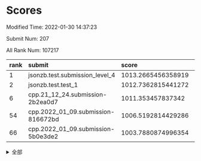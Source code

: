 # Scores

Modified Time: 2022-01-30 14:37:23

Submit Num: 207

All Rank Num: 107217

| rank |               submit               |       score        |       sigma        | pk_num |
| :--- | :--------------------------------- | :----------------- | :----------------- | :----- |
| 1    | jsonzb.test.submission_level_4     | 1013.2665456358919 | 0.8070892509952468 | 2071   |
| 2    | jsonzb.test.test_1                 | 1012.7362815441272 | 0.7670647244467853 | 2069   |
| 6    | cpp.21_12_24.submission-2b2ea0d7   | 1011.353457837342  | 0.7987501422563817 | 2075   |
| 54   | cpp.2022_01_09.submission-816672bd | 1006.5192814429286 | 0.7178987828789996 | 2071   |
| 66   | cpp.2022_01_09.submission-5b0e3de2 | 1003.7880874996354 | 0.7132248479803546 | 2072   |


<details>
<summary>全部</summary>

| rank |                 submit                 |       score        |       sigma        | pk_num |
| :--- | :------------------------------------- | :----------------- | :----------------- | :----- |
| 1    | jsonzb.test.submission_level_4         | 1013.2665456358919 | 0.8070892509952468 | 2071   |
| 2    | jsonzb.test.test_1                     | 1012.7362815441272 | 0.7670647244467853 | 2069   |
| 3    | gobigger.level_3.submission_level_3_16 | 1011.5131004106701 | 0.7677239684495617 | 2073   |
| 4    | gobigger.level_3.submission_level_3_30 | 1011.4808386885159 | 0.7830456569557201 | 2073   |
| 5    | gobigger.level_3.submission_level_3_3  | 1011.4479680865416 | 0.7763457448371681 | 2076   |
| 6    | cpp.21_12_24.submission-2b2ea0d7       | 1011.353457837342  | 0.7987501422563817 | 2075   |
| 7    | gobigger.level_3.submission_level_3_35 | 1011.1351873595218 | 0.7830251895539514 | 2075   |
| 8    | gobigger.level_3.submission_level_3_29 | 1010.843816968393  | 0.7842838281751764 | 2070   |
| 9    | gobigger.level_3.submission_level_3_6  | 1010.6613674411526 | 0.7563037050090786 | 2071   |
| 10   | gobigger.level_3.submission_level_3_7  | 1010.6603096723146 | 0.7682796115209688 | 2071   |
| 11   | gobigger.level_3.submission_level_3_5  | 1010.6475738965537 | 0.7544308197726944 | 2075   |
| 12   | gobigger.level_3.submission_level_3_14 | 1010.6427587980676 | 0.7799570929572116 | 2073   |
| 13   | gobigger.level_3.submission_level_3_11 | 1010.6200243473081 | 0.7604989725094357 | 2075   |
| 14   | gobigger.level_3.submission_level_3_45 | 1010.5891806461381 | 0.7604893164399189 | 2076   |
| 15   | gobigger.level_3.submission_level_3_24 | 1010.5401998342047 | 0.7612370095851738 | 2071   |
| 16   | gobigger.level_3.submission_level_3_28 | 1010.5229144166528 | 0.772033108741234  | 2073   |
| 17   | gobigger.level_3.submission_level_3_10 | 1010.4898587529415 | 0.7622898213646332 | 2070   |
| 18   | gobigger.level_3.submission_level_3_20 | 1010.4322642419424 | 0.7650791574765757 | 2072   |
| 19   | gobigger.level_3.submission_level_3_47 | 1010.3186701224905 | 0.755716466054402  | 2073   |
| 20   | gobigger.level_3.submission_level_3_39 | 1010.3022049238551 | 0.773310717307671  | 2071   |
| 21   | gobigger.level_3.submission_level_3_26 | 1010.2974404351827 | 0.7538289141559232 | 2072   |
| 22   | gobigger.level_3.submission_level_3_4  | 1010.2588017403762 | 0.7654972240610384 | 2073   |
| 23   | gobigger.level_3.submission_level_3_0  | 1010.2385616624898 | 0.7513851018305412 | 2073   |
| 24   | gobigger.level_3.submission_level_3_21 | 1010.2041764697807 | 0.7793672509594323 | 2073   |
| 25   | gobigger.level_3.submission_level_3_46 | 1010.1898034015514 | 0.7686612945931387 | 2070   |
| 26   | gobigger.level_3.submission_level_3_12 | 1010.1461924809262 | 0.7441362954266856 | 2071   |
| 27   | gobigger.level_3.submission_level_3_32 | 1009.9929452138138 | 0.7630443291998577 | 2071   |
| 28   | gobigger.level_3.submission_level_3_22 | 1009.986803529808  | 0.7428876942350936 | 2074   |
| 29   | gobigger.level_3.submission_level_3_34 | 1009.8943721773481 | 0.7509350953131008 | 2068   |
| 30   | gobigger.level_3.submission_level_3_25 | 1009.8519673725832 | 0.7590120422677975 | 2076   |
| 31   | gobigger.level_3.submission_level_3_27 | 1009.841226215145  | 0.7374295241885032 | 2073   |
| 32   | gobigger.level_3.submission_level_3_15 | 1009.8170648498087 | 0.7481166304388913 | 2073   |
| 33   | gobigger.level_3.submission_level_3_41 | 1009.781308967903  | 0.7614750627739525 | 2072   |
| 34   | gobigger.level_3.submission_level_3_38 | 1009.7391474982292 | 0.7504531882934454 | 2073   |
| 35   | gobigger.level_3.submission_level_3_48 | 1009.7350366187455 | 0.736869986248016  | 2073   |
| 36   | gobigger.level_3.submission_level_3_31 | 1009.7121619686527 | 0.7591637634423744 | 2067   |
| 37   | gobigger.level_3.submission_level_3_1  | 1009.6884933606291 | 0.7507406150414931 | 2068   |
| 38   | gobigger.level_3.submission_level_3_13 | 1009.4779411901252 | 0.7692587509443258 | 2068   |
| 39   | gobigger.level_3.submission_level_3_33 | 1009.4670898365882 | 0.7672520981160048 | 2074   |
| 40   | gobigger.level_3.submission_level_3_9  | 1009.4209891523162 | 0.757983030059865  | 2069   |
| 41   | gobigger.level_3.submission_level_3_36 | 1009.4180874088889 | 0.7422123647979413 | 2074   |
| 42   | gobigger.level_3.submission_level_3_17 | 1009.4165998684335 | 0.7560181408587522 | 2073   |
| 43   | gobigger.level_3.submission_level_3_43 | 1009.3803611397834 | 0.7524320064999874 | 2072   |
| 44   | gobigger.level_3.submission_level_3_19 | 1009.3784384416177 | 0.7592204221979405 | 2070   |
| 45   | gobigger.level_3.submission_level_3_49 | 1009.300452711311  | 0.7447782464087898 | 2075   |
| 46   | gobigger.level_3.submission_level_3_42 | 1009.1441306853014 | 0.7281033647073355 | 2075   |
| 47   | gobigger.level_3.submission_level_3_8  | 1009.1298022968369 | 0.7679815588589491 | 2071   |
| 48   | gobigger.level_3.submission_level_3_2  | 1008.8640968965572 | 0.7673538067657186 | 2073   |
| 49   | gobigger.level_3.submission_level_3_44 | 1008.7238606438706 | 0.7392719995446605 | 2069   |
| 50   | gobigger.level_3.submission_level_3_23 | 1008.5151196894138 | 0.7346187782376634 | 2074   |
| 51   | gobigger.level_3.submission_level_3_40 | 1008.4927711775263 | 0.7464523723582583 | 2072   |
| 52   | gobigger.level_3.submission_level_3_18 | 1008.3653485581614 | 0.7465712876285002 | 2070   |
| 53   | gobigger.level_3.submission_level_3_37 | 1008.3648770365515 | 0.7510958816580721 | 2071   |
| 54   | cpp.2022_01_09.submission-816672bd     | 1006.5192814429286 | 0.7178987828789996 | 2071   |
| 55   | gobigger.level_1.submission_level_1_19 | 1005.3433709896306 | 0.7296895550687625 | 2073   |
| 56   | gobigger.level_1.submission_level_1_21 | 1005.1447763979236 | 0.7165606289797526 | 2073   |
| 57   | gobigger.level_1.submission_level_1_27 | 1004.7142755510707 | 0.7246847402358823 | 2071   |
| 58   | gobigger.level_1.submission_level_1_44 | 1004.5657865114093 | 0.7160198510945399 | 2073   |
| 59   | gobigger.level_1.submission_level_1_34 | 1004.524347417865  | 0.7141744702718896 | 2071   |
| 60   | gobigger.level_1.submission_level_1_20 | 1004.2236267933844 | 0.7170464028504016 | 2071   |
| 61   | gobigger.level_1.submission_level_1_33 | 1004.0779539672908 | 0.7263690437450313 | 2073   |
| 62   | gobigger.level_1.submission_level_1_29 | 1003.983132293481  | 0.7114900640251339 | 2071   |
| 63   | gobigger.level_1.submission_level_1_38 | 1003.9736967535418 | 0.7230539939157976 | 2065   |
| 64   | gobigger.level_1.submission_level_1_15 | 1003.9097094651148 | 0.7217241266771036 | 2068   |
| 65   | gobigger.level_1.submission_level_1_24 | 1003.8374418650355 | 0.7132212857221123 | 2068   |
| 66   | cpp.2022_01_09.submission-5b0e3de2     | 1003.7880874996354 | 0.7132248479803546 | 2072   |
| 67   | gobigger.level_1.submission_level_1_4  | 1003.612608082206  | 0.7103232829518409 | 2076   |
| 68   | gobigger.level_1.submission_level_1_40 | 1003.585636665099  | 0.7291061768696941 | 2069   |
| 69   | gobigger.level_1.submission_level_1_1  | 1003.5000124318378 | 0.7068095023290123 | 2070   |
| 70   | gobigger.level_1.submission_level_1_23 | 1003.4720181910563 | 0.7250336444610053 | 2072   |
| 71   | gobigger.level_1.submission_level_1_9  | 1003.4693554123082 | 0.7097313671131164 | 2072   |
| 72   | gobigger.level_1.submission_level_1_36 | 1003.3389955573471 | 0.713016855695949  | 2071   |
| 73   | gobigger.level_1.submission_level_1_49 | 1003.2380252456625 | 0.7196453311742543 | 2067   |
| 74   | gobigger.level_1.submission_level_1_37 | 1003.2087121748883 | 0.7139345518111953 | 2079   |
| 75   | gobigger.level_1.submission_level_1_17 | 1003.1816245287465 | 0.7288468573112122 | 2072   |
| 76   | gobigger.level_1.submission_level_1_42 | 1003.1697650049867 | 0.7234398925308974 | 2071   |
| 77   | gobigger.level_1.submission_level_1_5  | 1003.1644789552057 | 0.7101081411644274 | 2074   |
| 78   | gobigger.level_1.submission_level_1_26 | 1003.1362114557924 | 0.7161618828767636 | 2074   |
| 79   | gobigger.level_1.submission_level_1_31 | 1003.0701578176164 | 0.7186551637333516 | 2072   |
| 80   | gobigger.level_1.submission_level_1_48 | 1003.025648252093  | 0.7109544419842845 | 2075   |
| 81   | gobigger.level_1.submission_level_1_47 | 1002.9870282139963 | 0.7069005646353747 | 2073   |
| 82   | gobigger.level_1.submission_level_1_18 | 1002.9716939345063 | 0.7114226591740641 | 2070   |
| 83   | gobigger.level_1.submission_level_1_25 | 1002.7559940968001 | 0.7168283282413699 | 2077   |
| 84   | gobigger.level_1.submission_level_1_43 | 1002.729295633325  | 0.712247232348725  | 2069   |
| 85   | gobigger.level_1.submission_level_1_8  | 1002.7082695936916 | 0.7192836760970122 | 2068   |
| 86   | gobigger.level_1.submission_level_1_11 | 1002.7012975605656 | 0.7157758397831732 | 2068   |
| 87   | gobigger.level_1.submission_level_1_12 | 1002.6316957193669 | 0.7275205152236809 | 2073   |
| 88   | gobigger.level_1.submission_level_1_6  | 1002.596575961645  | 0.7176110886729664 | 2071   |
| 89   | gobigger.level_1.submission_level_1_14 | 1002.5734303855545 | 0.716920452639134  | 2074   |
| 90   | gobigger.level_1.submission_level_1_16 | 1002.5713623292761 | 0.7243566586943111 | 2074   |
| 91   | gobigger.level_1.submission_level_1_0  | 1002.5655209443876 | 0.7126600262219345 | 2072   |
| 92   | gobigger.level_1.submission_level_1_30 | 1002.5542184697413 | 0.7134699335159046 | 2074   |
| 93   | gobigger.level_1.submission_level_1_28 | 1002.4861297276012 | 0.7181758363605756 | 2073   |
| 94   | gobigger.level_1.submission_level_1_22 | 1002.4772460857421 | 0.7165460248727706 | 2074   |
| 95   | gobigger.level_1.submission_level_1_10 | 1002.2889845301548 | 0.7197276407372739 | 2069   |
| 96   | gobigger.level_1.submission_level_1_46 | 1002.288161032047  | 0.7077193473570285 | 2069   |
| 97   | gobigger.level_1.submission_level_1_41 | 1002.2302608564634 | 0.7157412343324802 | 2075   |
| 98   | gobigger.level_1.submission_level_1_3  | 1002.1857723204959 | 0.7112246863614053 | 2072   |
| 99   | gobigger.level_1.submission_level_1_35 | 1002.1624154382107 | 0.7017332672534897 | 2070   |
| 100  | gobigger.level_1.submission_level_1_13 | 1002.161535216686  | 0.7207597509168637 | 2070   |
| 101  | gobigger.level_1.submission_level_1_2  | 1002.1317430439252 | 0.7102159218336052 | 2073   |
| 102  | gobigger.level_1.submission_level_1_7  | 1001.9061680718493 | 0.7206898434231742 | 2070   |
| 103  | gobigger.level_1.submission_level_1_39 | 1001.8128043551253 | 0.7136079300407634 | 2075   |
| 104  | gobigger.level_1.submission_level_1_32 | 1001.6639094426885 | 0.7074128968076265 | 2075   |
| 105  | gobigger.level_1.submission_level_1_45 | 1001.6026318373991 | 0.7079019451293275 | 2071   |
| 106  | gobigger.random.submission_random_12   | 997.022249036171   | 0.6981134370107416 | 2070   |
| 107  | gobigger.random.submission_random_48   | 996.9273934855306  | 0.7002558716488245 | 2069   |
| 108  | gobigger.random.submission_random_6    | 996.8721466795184  | 0.7053693543416432 | 2066   |
| 109  | gobigger.random.submission_random_46   | 996.7374764630949  | 0.6976369404833235 | 2071   |
| 110  | gobigger.random.submission_random_15   | 996.648777322354   | 0.7022763152721163 | 2064   |
| 111  | gobigger.random.submission_random_5    | 996.6146839673673  | 0.7062931905633696 | 2070   |
| 112  | gobigger.random.submission_random_35   | 996.6116511432551  | 0.7131397150100673 | 2072   |
| 113  | gobigger.random.submission_random_3    | 996.5063389425045  | 0.7107146851713362 | 2066   |
| 114  | gobigger.random.submission_random_17   | 996.4997151511176  | 0.6991268734950283 | 2071   |
| 115  | gobigger.random.submission_random_29   | 996.4622803387405  | 0.7124041291271249 | 2072   |
| 116  | gobigger.random.submission_random_24   | 996.4136058617688  | 0.7073534906862945 | 2071   |
| 117  | gobigger.random.submission_random_38   | 996.4043470103982  | 0.7102516225324494 | 2076   |
| 118  | gobigger.random.submission_random_37   | 996.3447837669069  | 0.7143635936895387 | 2073   |
| 119  | gobigger.random.submission_random_19   | 996.329270196202   | 0.7101703266156318 | 2075   |
| 120  | gobigger.random.submission_random_39   | 996.3082223032856  | 0.7076327701441812 | 2067   |
| 121  | gobigger.random.submission_random_31   | 996.2519549636446  | 0.704964901098896  | 2070   |
| 122  | gobigger.random.submission_random_23   | 996.2459789556208  | 0.7028630682381638 | 2076   |
| 123  | gobigger.random.submission_random_4    | 996.2350630184598  | 0.7071168504284389 | 2065   |
| 124  | gobigger.random.submission_random_47   | 996.2160807625613  | 0.7056964996223772 | 2071   |
| 125  | gobigger.random.submission_random_13   | 996.2071599923238  | 0.7032106030974533 | 2072   |
| 126  | gobigger.random.submission_random_21   | 996.2000432651794  | 0.7124651560693651 | 2073   |
| 127  | gobigger.random.submission_random_10   | 996.1076788386208  | 0.7111434676113219 | 2069   |
| 128  | gobigger.random.submission_random_30   | 996.1073350301949  | 0.6974605644017464 | 2073   |
| 129  | gobigger.random.submission_random_2    | 996.0678011885685  | 0.7180109183885729 | 2072   |
| 130  | gobigger.random.submission_random_44   | 996.0052040618743  | 0.7302915565237305 | 2073   |
| 131  | gobigger.random.submission_random_26   | 996.005112457318   | 0.710749619871445  | 2074   |
| 132  | gobigger.random.submission_random_8    | 995.903018103199   | 0.7014420192723482 | 2076   |
| 133  | gobigger.random.submission_random_22   | 995.8180129897961  | 0.7185100003399515 | 2068   |
| 134  | gobigger.random.submission_random_45   | 995.8123064058535  | 0.7010025688812376 | 2079   |
| 135  | gobigger.random.submission_random_43   | 995.7845674758053  | 0.7119443859752825 | 2074   |
| 136  | gobigger.random.submission_random_36   | 995.7191821548934  | 0.7185973317824013 | 2076   |
| 137  | gobigger.random.submission_random_9    | 995.6618510524966  | 0.7144535710475505 | 2072   |
| 138  | gobigger.random.submission_random_20   | 995.6405189604576  | 0.7187567912826806 | 2070   |
| 139  | gobigger.random.submission_random_49   | 995.6272495304353  | 0.7196517499907982 | 2072   |
| 140  | gobigger.random.submission_random_34   | 995.5551458026143  | 0.7138761021796262 | 2067   |
| 141  | gobigger.random.submission_random_7    | 995.5374878390335  | 0.7135020926441303 | 2073   |
| 142  | gobigger.random.submission_random_16   | 995.4448759598156  | 0.7164590100700884 | 2070   |
| 143  | gobigger.random.submission_random_32   | 995.4400842590869  | 0.7039745397381723 | 2073   |
| 144  | gobigger.random.submission_random_28   | 995.4379915590722  | 0.7003969731164091 | 2070   |
| 145  | gobigger.random.submission_random_11   | 995.4159683506183  | 0.7078276853805436 | 2072   |
| 146  | gobigger.random.submission_random_0    | 995.3960729195566  | 0.7269270806574958 | 2065   |
| 147  | gobigger.random.submission_random_40   | 995.3885493693678  | 0.7159947875718643 | 2072   |
| 148  | gobigger.random.submission_random_27   | 995.3415830231662  | 0.7074957310229969 | 2074   |
| 149  | gobigger.random.submission_random_33   | 995.3260723033702  | 0.7329159463412344 | 2073   |
| 150  | gobigger.random.submission_random_42   | 995.1923416678121  | 0.7189097991492153 | 2073   |
| 151  | gobigger.random.submission_random_18   | 995.0794485022968  | 0.7174925454526664 | 2073   |
| 152  | gobigger.random.submission_random_14   | 994.9715190459425  | 0.715545124338302  | 2072   |
| 153  | gobigger.random.submission_random_25   | 994.888961641216   | 0.6999889856598721 | 2072   |
| 154  | gobigger.random.submission_random_41   | 994.4168274041422  | 0.7154357276760464 | 2075   |
| 155  | gobigger.random.submission_random_1    | 994.2186429999402  | 0.7083003661995719 | 2074   |
| 156  | gobigger.level_2.submission_level_2_15 | 994.0431232889836  | 0.7213893732337708 | 2072   |
| 157  | gobigger.level_2.submission_level_2_11 | 993.8597720517424  | 0.7362277217310134 | 2075   |
| 158  | gobigger.level_2.submission_level_2_41 | 993.796594130011   | 0.7326462678134729 | 2070   |
| 159  | gobigger.level_2.submission_level_2_19 | 993.6760949276269  | 0.7402100604002487 | 2074   |
| 160  | gobigger.level_2.submission_level_2_45 | 993.6083045553274  | 0.7196816697702573 | 2072   |
| 161  | gobigger.level_2.submission_level_2_33 | 993.5446102810164  | 0.7249784230996148 | 2075   |
| 162  | gobigger.level_2.submission_level_2_0  | 993.4852622011782  | 0.7471368868933911 | 2076   |
| 163  | gobigger.level_2.submission_level_2_18 | 993.2897931181166  | 0.7227708940622167 | 2074   |
| 164  | gobigger.level_2.submission_level_2_36 | 993.2630509388775  | 0.7381119774847814 | 2069   |
| 165  | gobigger.level_2.submission_level_2_21 | 993.2176151600506  | 0.7230078089934476 | 2070   |
| 166  | gobigger.level_2.submission_level_2_49 | 993.1240583405713  | 0.7325452136422304 | 2070   |
| 167  | gobigger.level_2.submission_level_2_13 | 993.0327649496408  | 0.7208264674896626 | 2071   |
| 168  | gobigger.level_2.submission_level_2_40 | 992.9301198904875  | 0.7382717656210047 | 2072   |
| 169  | gobigger.level_2.submission_level_2_30 | 992.8816313743371  | 0.744948398599062  | 2069   |
| 170  | gobigger.level_2.submission_level_2_42 | 992.8771143918003  | 0.7417339261220154 | 2071   |
| 171  | gobigger.level_2.submission_level_2_38 | 992.8125358865442  | 0.750577149316767  | 2077   |
| 172  | gobigger.level_2.submission_level_2_2  | 992.685819329804   | 0.7295697406070044 | 2074   |
| 173  | gobigger.level_2.submission_level_2_7  | 992.6556821497912  | 0.7551027431042283 | 2069   |
| 174  | gobigger.level_2.submission_level_2_37 | 992.6051263278989  | 0.760377335326615  | 2074   |
| 175  | gobigger.level_2.submission_level_2_46 | 992.5868920875088  | 0.7472256221678313 | 2072   |
| 176  | gobigger.level_2.submission_level_2_25 | 992.4489960221034  | 0.7357844586526409 | 2074   |
| 177  | gobigger.level_2.submission_level_2_34 | 992.2728754595018  | 0.7376723100575504 | 2072   |
| 178  | gobigger.level_2.submission_level_2_8  | 992.2420473779148  | 0.7386676584549452 | 2066   |
| 179  | gobigger.level_2.submission_level_2_29 | 992.1873434103678  | 0.7489425432943428 | 2071   |
| 180  | gobigger.level_2.submission_level_2_26 | 992.0998294747836  | 0.7349889423258678 | 2075   |
| 181  | gobigger.level_2.submission_level_2_9  | 991.9090836460484  | 0.7394203218388129 | 2069   |
| 182  | gobigger.level_2.submission_level_2_4  | 991.9034719323643  | 0.7590440521798523 | 2073   |
| 183  | gobigger.level_2.submission_level_2_44 | 991.8738860596804  | 0.7442298130128275 | 2069   |
| 184  | gobigger.level_2.submission_level_2_1  | 991.8593592393355  | 0.7524051131523763 | 2076   |
| 185  | gobigger.level_2.submission_level_2_31 | 991.7724574596349  | 0.7611458395403645 | 2071   |
| 186  | gobigger.level_2.submission_level_2_39 | 991.7642427102544  | 0.7375975415696361 | 2075   |
| 187  | gobigger.level_2.submission_level_2_47 | 991.6353421341304  | 0.7309217578830173 | 2074   |
| 188  | gobigger.level_2.submission_level_2_3  | 991.6335533535449  | 0.7755942871748839 | 2066   |
| 189  | gobigger.level_2.submission_level_2_16 | 991.6018160587562  | 0.7465485567079606 | 2067   |
| 190  | gobigger.level_2.submission_level_2_35 | 991.5938763979323  | 0.7487921921578153 | 2073   |
| 191  | gobigger.level_2.submission_level_2_17 | 991.4697839059941  | 0.7526433005169815 | 2070   |
| 192  | gobigger.level_2.submission_level_2_22 | 991.3827591564068  | 0.753039268056214  | 2068   |
| 193  | gobigger.level_2.submission_level_2_28 | 991.3614324785983  | 0.7687831820847935 | 2071   |
| 194  | gobigger.level_2.submission_level_2_20 | 991.3340397003337  | 0.7370193632883278 | 2072   |
| 195  | gobigger.level_2.submission_level_2_32 | 991.2975927395299  | 0.7541662176642192 | 2073   |
| 196  | gobigger.level_2.submission_level_2_48 | 991.2853856504449  | 0.7599204505450449 | 2078   |
| 197  | gobigger.level_2.submission_level_2_12 | 991.2844980004975  | 0.7371264454334648 | 2071   |
| 198  | gobigger.level_2.submission_level_2_6  | 991.0313398724518  | 0.7433894480782566 | 2068   |
| 199  | gobigger.level_2.submission_level_2_5  | 991.0303658488585  | 0.7545056854464948 | 2072   |
| 200  | gobigger.level_2.submission_level_2_27 | 990.9692184826165  | 0.7613386394634565 | 2072   |
| 201  | gobigger.level_2.submission_level_2_43 | 990.6179151254706  | 0.7631686337470226 | 2072   |
| 202  | gobigger.level_2.submission_level_2_14 | 990.6001523089817  | 0.7650470396361791 | 2075   |
| 203  | gobigger.level_2.submission_level_2_24 | 990.512283407194   | 0.7683048061199548 | 2068   |
| 204  | gobigger.level_2.submission_level_2_23 | 990.3243160449401  | 0.767123299253144  | 2077   |
| 205  | gobigger.level_2.submission_level_2_10 | 990.067376764204   | 0.7717012344509114 | 2076   |
| 206  | gobigger.none.submission_none_0        | 978.2079772781839  | 1.3076224741927838 | 2070   |
| 207  | gobigger.none.submission_none_1        | 975.5281454167346  | 1.4635551582021047 | 2069   |

</details>
